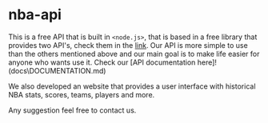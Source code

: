 # nba-api

This is a free API that is built in `<node.js>`, that is based in a free library that provides two API's, check them in the [link](`https://github.com/kashav/nba.js).
Our API is more simple to use than the others mentioned above and our main goal is to make life easier for anyone who wants use it.
Check our [API documentation here]! (docs\DOCUMENTATION.md)

We also developed an website that provides a user interface with historical NBA stats, scores, teams, players and more.

Any suggestion feel free to contact us.
